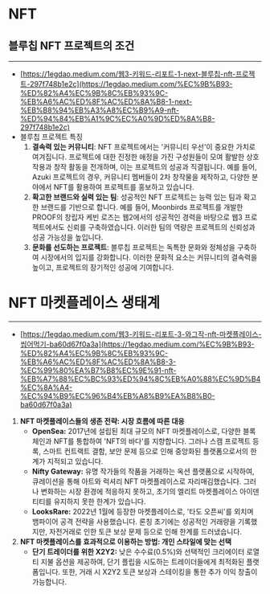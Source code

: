 # NFT

## **블루칩 NFT 프로젝트의 조건**

---

- [https://1egdao.medium.com/웹3-키워드-리포트-1-next-블루칩-nft-프로젝트-297f748b1e2c](https://1egdao.medium.com/%EC%9B%B93-%ED%82%A4%EC%9B%8C%EB%93%9C-%EB%A6%AC%ED%8F%AC%ED%8A%B8-1-next-%EB%B8%94%EB%A3%A8%EC%B9%A9-nft-%ED%94%84%EB%A1%9C%EC%A0%9D%ED%8A%B8-297f748b1e2c)
- 블루칩 프로젝트 특징
    1. **결속력 있는 커뮤니티**: NFT 프로젝트에서는 '커뮤니티 우선'이 중요한 가치로 여겨집니다. 프로젝트에 대한 진정한 애정을 가진 구성원들이 모여 활발한 상호작용과 창작 활동을 전개하며, 이는 프로젝트의 성공과 직결됩니다. 예를 들어, Azuki 프로젝트의 경우, 커뮤니티 멤버들이 2차 창작물을 제작하고, 다양한 분야에서 NFT를 활용하여 프로젝트를 홍보하고 있습니다.
    2. **확고한 브랜드와 실력 있는 팀**: 성공적인 NFT 프로젝트는 능력 있는 팀과 확고한 브랜드를 기반으로 합니다. 예를 들어, Moonbirds 프로젝트를 개발한 PROOF의 창립자 케빈 로즈는 웹2에서의 성공적인 경력을 바탕으로 웹3 프로젝트에서도 신뢰를 구축하였습니다. 이러한 팀의 역량은 프로젝트의 신뢰성과 성공 가능성을 높입니다.
    3. **문화를 선도하는 프로젝트**: 블루칩 프로젝트는 독특한 문화와 정체성을 구축하여 시장에서의 입지를 강화합니다. 이러한 문화적 요소는 커뮤니티의 결속력을 높이고, 프로젝트의 장기적인 성공에 기여합니다.

# **NFT 마켓플레이스 생태계**

---

- [https://1egdao.medium.com/웹3-키워드-리포트-3-와그작-nft-마켓플레이스-씹어먹기-ba60d67f0a3a](https://1egdao.medium.com/%EC%9B%B93-%ED%82%A4%EC%9B%8C%EB%93%9C-%EB%A6%AC%ED%8F%AC%ED%8A%B8-3-%EC%99%80%EA%B7%B8%EC%9E%91-nft-%EB%A7%88%EC%BC%93%ED%94%8C%EB%A0%88%EC%9D%B4%EC%8A%A4-%EC%94%B9%EC%96%B4%EB%A8%B9%EA%B8%B0-ba60d67f0a3a)
1. **NFT 마켓플레이스들의 생존 전략: 시장 흐름에 따른 대응**
    - **OpenSea:** 2017년에 설립된 최대 규모의 NFT 마켓플레이스로, 다양한 블록체인과 NFT를 통합하여 'NFT의 바다'를 지향합니다. 그러나 스캠 프로젝트 등록, 스마트 컨트랙트 결함, 보안 문제 등으로 인해 중앙화된 플랫폼으로서의 한계가 지적되고 있습니다.
    - **Nifty Gateway:** 유명 작가들의 작품을 거래하는 옥션 플랫폼으로 시작하여, 큐레이션을 통해 아트와 럭셔리 NFT 마켓플레이스로 자리매김했습니다. 그러나 변화하는 시장 환경에 적응하지 못하고, 초기의 엘리트 마켓플레이스 아이덴티티를 유지하지 못한 한계가 있습니다.
    - **LooksRare:** 2022년 1월에 등장한 마켓플레이스로, '타도 오픈씨'를 외치며 뱀파이어 공격 전략을 사용했습니다. 론칭 초기에는 성공적인 거래량을 기록했지만, 자전거래로 인한 토큰 보상 문제 등으로 인해 한계를 드러냈습니다.
2. **NFT 마켓플레이스를 효과적으로 이용하는 방법: 개인 스타일에 맞는 선택**
    - **단기 트레이더를 위한 X2Y2:** 낮은 수수료(0.5%)와 선택적인 크리에이터 로열티 지불 옵션을 제공하여, 단기 플립을 시도하는 트레이더들에게 최적화된 플랫폼입니다. 또한, 거래 시 X2Y2 토큰 보상과 스테이킹을 통한 추가 이익 창출이 가능합니다.